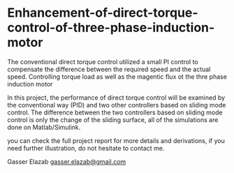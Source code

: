 # Enhancement-of-direct-torque-control-of-three-phase-induction-motor
The conventional direct torque control utilized a small PI control to compensate the difference between the required speed and the actual speed. 
Controlling torque load as well as the magentic flux ot the thre phase induction motor

In this project, the performance of direct torque control will be examined by the conventional way (PID) and two other controllers based on sliding mode control. The difference between the two controllers based on sliding mode control is only the change of the sliding surface, all of the simulations are done on Matlab/Simulink. 

you can check the full project report for more details and derivations, if you need further illustration, do not hesitate to contact me.

Gasser Elazab
gasser.elazab@gmail.com

